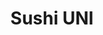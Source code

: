 ---
layout: place
title: Sushi UNI
permalink: /kansas/lenexa/sushi-uni.html
stateAbbr: KS
stateName: Kansas
cityName: Lenexa
seo:
  type: restaurant
  links: https://www.ordersushiuni.com/
place_id: ChIJWQVgBqmUwIcRhxXieX6gsyY
photos:
  - name: >-
      places/ChIJWQVgBqmUwIcRhxXieX6gsyY/photos/AeeoHcLGwhifzfWx1VRImihjkwiCk9Xj3jAJj76r766fks5YP3BtkKfQiQE9zphvdpIsX0HClX1kR62KLr8jvDXsX1JJzaPrRnytTz2wsmP_yxBzubMXXghqqehJAmiX_IEFkh9vKckkmiY7d_qXFohV0QIm5OPPUYhIJhFFwzZTPImXqQ7zvQJr0KhugR7VbQM4m77r1Uhci4FvSRiIK9rK8SgLCUvsJeQb2LjFMbfO9dG4EYhZJ0VOpY83PNbY19tgNhNBTtG93jfx3MS5nmG2MGmR1-bkvyvfFb5h8aTkZoOwJAxGBtIZ_Vo_h_AH2j3jZmKASTu9GtiMwS7mmCRtVM6u0ABKD4GKDFIzArnOR4OkAmnMEhDn2n50GA8Q0UNS-aMqIgRYjv6bREfpDkMlGfibMHYwFxAFC4ljPFUWONZoNQ
    widthPx: 4032
    heightPx: 3024
    authorAttributions:
      - displayName: Trang Nguyen
        uri: https://maps.google.com/maps/contrib/106824032200063962774
        photoUri: >-
          https://lh3.googleusercontent.com/a/ACg8ocKX1zI5-rAG6zoIRJYc9D7d-C7dFCEk_MwYjTIvM3q2ZZx5KXE=s100-p-k-no-mo
    flagContentUri: >-
      https://www.google.com/local/imagery/report/?cb_client=maps_api_places.places_api&image_key=!1e10!2sCIHM0ogKEICAgICJ3JmYOA&hl=en-US
    googleMapsUri: >-
      https://www.google.com/maps/place//data=!3m4!1e2!3m2!1sCIHM0ogKEICAgICJ3JmYOA!2e10!4m2!3m1!1s0x87c094a906600559:0x26b3a07e79e21587
  - name: >-
      places/ChIJWQVgBqmUwIcRhxXieX6gsyY/photos/AeeoHcIFjzEDbZQGnwc35sj7a4b8ZRl24-LzcmCeUUip_89LFYDDXQVa-BNy05YQYNJTmp1r3cZGnJdikFnsUkNWul2FYmD91f70LBErXZ89drNGXr3TFQ4vccxUOjhmjr9lF9at85jCOUvRCmRBf9FbpbFeHNyIUTRh95PCuVDj9HREVlSBsMHG4pNqDZsn3kbwB7V9FAH_1DQofL8aa3J1vls-20Dv-Picje5ehJLrU0PdQyLriyAdVpGApEzshintT5DW4PtZflsn0bZv892tngWhLdGclAXQJeP08geIUSS4dF4HvRt8kfavu45ZdqoGrYZ68gepzd_9AxiRAY1uUlBBr2F25WBqH9rsvWQ0h8m-SGHIQ2L_dACp9VgsZOY0zmoB0AFkmrvoPQZUb6BDKGX0J2VxLs80NA5sNAE57i-2eG_b
    widthPx: 4800
    heightPx: 3600
    authorAttributions:
      - displayName: Francisco Atucha
        uri: https://maps.google.com/maps/contrib/107837800614876447208
        photoUri: >-
          https://lh3.googleusercontent.com/a-/ALV-UjX5dtP0C7pGZ4xhkfXEvaUtyiharSGO5IzIv5G62YanOeBD2-LybQ=s100-p-k-no-mo
    flagContentUri: >-
      https://www.google.com/local/imagery/report/?cb_client=maps_api_places.places_api&image_key=!1e10!2sCIHM0ogKEICAgICXvtz-9gE&hl=en-US
    googleMapsUri: >-
      https://www.google.com/maps/place//data=!3m4!1e2!3m2!1sCIHM0ogKEICAgICXvtz-9gE!2e10!4m2!3m1!1s0x87c094a906600559:0x26b3a07e79e21587
  - name: >-
      places/ChIJWQVgBqmUwIcRhxXieX6gsyY/photos/AeeoHcJLDwRrm0ujbvUdMfQ3Y7WZacv7LT6IZoNuhXz9bcNcnbcSnMnJ34pkFjx0vEZjDkWbWqqu6fzRXx0mTfdzZUMSEQkqyFkl_AoE_IfuXBCmoeCpulPh_SlkEyVz8mzWpxhWP-ZWCIESiwBbHJ8RK9OfrjCXvahJEx2YM1sgh-13BpV78c9BWOXFLotcr1MbT9Zi_u1QngxUDPUvHSxIcuW9I1WhE_H-wlKj1LQNeCpE0nmpxsSJ-O5qZ4MM9_uhPs4wKIie-YPIfmW8Pp6GULLULH5zxl_k951NOeM2AD_qmKrAz1wPUiYqAV46aag3iYxIIEBfS9XYrmuwENvhHXDObLlDXMv1Qa0tHMQzfMx8suajc2bZ7r14tt5m79OJgkyFFvBe8beiPR7xC8rcqSlXrblJ0Ubu6QYFZD35P1pE3ePwmaqdkNbmGMrNwA
    widthPx: 4000
    heightPx: 3000
    authorAttributions:
      - displayName: Mike
        uri: https://maps.google.com/maps/contrib/115078772294091867997
        photoUri: >-
          https://lh3.googleusercontent.com/a-/ALV-UjVVxTjhTMHw1dT52VmyyHb1ubkENpwmzTBeBrGQQs7UwQnzIxfyMQ=s100-p-k-no-mo
    flagContentUri: >-
      https://www.google.com/local/imagery/report/?cb_client=maps_api_places.places_api&image_key=!1e10!2sCIABIhAIN0uG0Qr5b2fsiIYACTqD&hl=en-US
    googleMapsUri: >-
      https://www.google.com/maps/place//data=!3m4!1e2!3m2!1sCIABIhAIN0uG0Qr5b2fsiIYACTqD!2e10!4m2!3m1!1s0x87c094a906600559:0x26b3a07e79e21587
  - name: >-
      places/ChIJWQVgBqmUwIcRhxXieX6gsyY/photos/AeeoHcJl_OZy7V7_Sp3XDCRFlCqkxheOuULhlico3TYpqzDRZpU9bL9clS2YcSJ-Nc2i35U46GamonbUBdaKln62fs6bbVmzCagusg2fnFqOgMULJ3WhtknksYuU-MtH2A7gKZJ09S9yQaU-0ODr5eXMLhGIbfMGO89GlSeRQnyX_RTSndXLvHe5wp_i7ABeVRoLVgqK0CRYNn_V98_QYMuA9DfKLtusuLSG-2TZfsNHK71nU-0Wmh6jnzZ4A3BS_Bj7MK645jQwAKOZK7FwnI8XZANhyJNHOyWc_r_RkgyhvmNCId4anverHmeeLlESUpLvBqXgL9JkQuqmy1QE4HFlgiIwvREW2uIGwPMWwWsmbXNOzS-7QF0pR8QNIFFqsd3bz4JgXQs3wGHAuV9Fb-Tjs-qNp2kt8J2wdMZg41CSp5WxA3I5
    widthPx: 2992
    heightPx: 2992
    authorAttributions:
      - displayName: Gerald Wicklund
        uri: https://maps.google.com/maps/contrib/105121602947980927514
        photoUri: >-
          https://lh3.googleusercontent.com/a-/ALV-UjWRRGU0E5efuTG7y-LYfd5MXN5uu6STPvRpEsFwHTVZBFt5HIA=s100-p-k-no-mo
    flagContentUri: >-
      https://www.google.com/local/imagery/report/?cb_client=maps_api_places.places_api&image_key=!1e10!2sCIHM0ogKEICAgICz59KnpgE&hl=en-US
    googleMapsUri: >-
      https://www.google.com/maps/place//data=!3m4!1e2!3m2!1sCIHM0ogKEICAgICz59KnpgE!2e10!4m2!3m1!1s0x87c094a906600559:0x26b3a07e79e21587
  - name: >-
      places/ChIJWQVgBqmUwIcRhxXieX6gsyY/photos/AeeoHcKb8YOk5qg_M-lD5IrfcZA9BSb722S3kmZQnTdMiHadCnFUZDbNmz9f7wqsyyLG22GeOFYYKKqE5O58Zg9hHeo4cynjRHBAgjN0JhXieeX0r43QeD2qHQnMwXKrSPdf_7bd-Cky_W7NievGvp7PeZ36EItKPx-MLMRJi6R6GWU-6ANZhe-ztoTuxdtUHo90Ooa4_wSj1OHkoo1gWbQdodg3hFsULQG5m4mhaQ_GSK_Yja0QVuMF8BC5gsjt5O1WOPzJWQOIwK0y7ZesJ6dAL5OmBo9wW0EFT1QLZqb6jhpD8VtyMJPyZZJA8cq_-YQo7IpEf96jEXDuFLB7O2kh_jyCx08h2tsGTDKDrk2keLlmKlgY1SH1FtjFM-K753wQdqjFtyx_fjRquikroWZmFvIOSiT9ErIBSXaqiy-nxiN5dg
    widthPx: 4032
    heightPx: 3024
    authorAttributions:
      - displayName: Ann Dickey
        uri: https://maps.google.com/maps/contrib/100133573084447012261
        photoUri: >-
          https://lh3.googleusercontent.com/a/ACg8ocI_JAN576pMpRc5gWEj6gNjVrlRwSBidmNYNSyJ4npDjO1HgQ=s100-p-k-no-mo
    flagContentUri: >-
      https://www.google.com/local/imagery/report/?cb_client=maps_api_places.places_api&image_key=!1e10!2sCIHM0ogKEICAgICrjsakVg&hl=en-US
    googleMapsUri: >-
      https://www.google.com/maps/place//data=!3m4!1e2!3m2!1sCIHM0ogKEICAgICrjsakVg!2e10!4m2!3m1!1s0x87c094a906600559:0x26b3a07e79e21587
  - name: >-
      places/ChIJWQVgBqmUwIcRhxXieX6gsyY/photos/AeeoHcKWRj5xFSdXWexsGLijbMdNnMmVnmX2bw0BuCHXB3tTgCHZ5CYH4SulRWgqBLB6tbQXxuWUiQsLRts_7yeTfa_SO_KgsKT3Q-Q1OiO-8dwzflsjVIGcsnYNNZqLzGbGq-Tir1cnAuqWyNE0CsAPopM1nDmgscsa4cvQzSYdK1EkUJB4hYmGQ_7Q53RFJLWAMxK_8t68uAFgyocpjKYcMFbUyecI5ysT_EZMBLbLPM-30zCSlN34weVNyh9RLp1P99GMP_PNjW1XHmRvzl9QmKC4sEmtlaztVSTSwKzzYCnnMF4f7j-rte2bZ8khk9WwZC-WxwB89WKOCQ1_kJx5RB3CD2UW4cg9wiZRRzShC_d1lfNMeQs0NsfA6cIA3jtx3I95HFeSpwUNVlsSw-1gp6qmEIsbFIxeFNdycyvKpUdp1A
    widthPx: 4032
    heightPx: 3024
    authorAttributions:
      - displayName: Ann Dickey
        uri: https://maps.google.com/maps/contrib/100133573084447012261
        photoUri: >-
          https://lh3.googleusercontent.com/a/ACg8ocI_JAN576pMpRc5gWEj6gNjVrlRwSBidmNYNSyJ4npDjO1HgQ=s100-p-k-no-mo
    flagContentUri: >-
      https://www.google.com/local/imagery/report/?cb_client=maps_api_places.places_api&image_key=!1e10!2sCIHM0ogKEICAgICrjsaGfw&hl=en-US
    googleMapsUri: >-
      https://www.google.com/maps/place//data=!3m4!1e2!3m2!1sCIHM0ogKEICAgICrjsaGfw!2e10!4m2!3m1!1s0x87c094a906600559:0x26b3a07e79e21587
  - name: >-
      places/ChIJWQVgBqmUwIcRhxXieX6gsyY/photos/AeeoHcIRLY0k2z6-SEMpR99UcfuDQEkF6Ct3N9_ZFkjEnx2rjygTY43zWhvtnjfZ5OB0nTUiny79VWSNxM-Z_isladNrwCK2b5N6USL069-YVYXViYqf_xGCmw7jnPFdD6opX7mcIMkgtjqhLYF14p9-YerxFxmXWMyWuder2wiIbIsq2_VXr9wuQgYghOmv9QlQuFNh-33oPIHbQ4ECYb8ZTubW4LjCXqBrJbBuGMIOhK8nFKVmLdaj-bUAwT53yV_XzRTkrEwieB1-VdMq2aRLOTzXwh3eG1GHX2Pjbws8lvdJB5qtCG3IKWLFrrFJGaiobs1JOD0dr9Jc6LS7GJENAMKlj5ZPKi3cKp7eVUgP_zMRztyJzWTSGIuKrYSmtXYc1sM1pT-8ODPgopW9UuwYp4RMwlKEIoIJuBvtZGkFxyQw2A
    widthPx: 4000
    heightPx: 3000
    authorAttributions:
      - displayName: Mike
        uri: https://maps.google.com/maps/contrib/115078772294091867997
        photoUri: >-
          https://lh3.googleusercontent.com/a-/ALV-UjVVxTjhTMHw1dT52VmyyHb1ubkENpwmzTBeBrGQQs7UwQnzIxfyMQ=s100-p-k-no-mo
    flagContentUri: >-
      https://www.google.com/local/imagery/report/?cb_client=maps_api_places.places_api&image_key=!1e10!2sCIHM0ogKEICAgIDZjP7xYA&hl=en-US
    googleMapsUri: >-
      https://www.google.com/maps/place//data=!3m4!1e2!3m2!1sCIHM0ogKEICAgIDZjP7xYA!2e10!4m2!3m1!1s0x87c094a906600559:0x26b3a07e79e21587
  - name: >-
      places/ChIJWQVgBqmUwIcRhxXieX6gsyY/photos/AeeoHcLg8JDli4_Of71LSVFkMl0PkdGfbSSQwp-dQZ9baUnE2rhVgjBhxXgCOl_13V3YIYIRJ4MeSXCnB4bvBT6yvX7F1E_z3F9B7LkV1yVhqUM8fLtQ0YBxaw-j3FmOO2GTVqmb1sLn8tjmm9HgAqqW9t7ljM7t17U6gbM9Q6kdU_agGifmCqhqsPrWWjcm7Rq262Mw21RZbT6b0XNJZoQabHC05rwexs3vOCcqgSTmRqrHvXHA1nXndeZzE0ZoPgTLfcmmq0WdJY5YmeSdkyZRH6WaR3Lr5K3s4cljy1SCrFASIE9V249vpFBP5SDJKs11-PmkZAjxO07w61Gl_e1YbnBZrrgnu3rJeEpePGDBxMZoWzeAsa5a8PcI5-loCD0UgQo8D9aso6rQYKniBbGFMRqour_H1DlJYHSTf9-fajHlzvfb
    widthPx: 4032
    heightPx: 3022
    authorAttributions:
      - displayName: Yuna
        uri: https://maps.google.com/maps/contrib/113777692364108080469
        photoUri: >-
          https://lh3.googleusercontent.com/a/ACg8ocLfqHerDwiKt5JKfZ4FFHjMeP9jmJPjad_eZdN-UnpZk739wQ=s100-p-k-no-mo
    flagContentUri: >-
      https://www.google.com/local/imagery/report/?cb_client=maps_api_places.places_api&image_key=!1e10!2sCIHM0ogKEICAgICE6bzk8wE&hl=en-US
    googleMapsUri: >-
      https://www.google.com/maps/place//data=!3m4!1e2!3m2!1sCIHM0ogKEICAgICE6bzk8wE!2e10!4m2!3m1!1s0x87c094a906600559:0x26b3a07e79e21587
  - name: >-
      places/ChIJWQVgBqmUwIcRhxXieX6gsyY/photos/AeeoHcLtoFlhHjosRK7RPz4GaQiGwSUZeLcduQT079y5_p0wUK0O5FAJ8SkLUilEgzmeYcG-uHfS1izZaGc9R1Dd2NH8WVQrpLIsKEdFIlEH4jmTgA_hfW5uiwP1w39ilskg1ZjoTc2bdFqp6R6SZ-UPfJxlWN9bkoSeUHTcAIJTjiac1iZHdrLegy3Wn6wVR9mvBncHf0mAW8czHmahIfFjQUp9jWHdYgwhemFs7G9a9QIHL-ib3k6yTL_jkiVNL17n3p7LL5XiC70iA31536l5_KiiAU6-3eo5-kk2sOhTdWmCWjmz42aHzP--GBkGebMm2V6GiRue4sAI1GVw0PDkjY5Sf8NCldH7ufhkl_e9xzTuXGjd9wb_NDt0QV7Wc7K2_T_Rlgfe7MBErCubkFtbcyjEX1xXZmWBvDEFt_G6rPkaGQ
    widthPx: 1171
    heightPx: 813
    authorAttributions:
      - displayName: Betty Zhen
        uri: https://maps.google.com/maps/contrib/103522233907861032968
        photoUri: >-
          https://lh3.googleusercontent.com/a/ACg8ocK2UviX5DrxviRapd1paG5Dx8HOUVhB7_ka6PsMIKt7b3pxAQ=s100-p-k-no-mo
    flagContentUri: >-
      https://www.google.com/local/imagery/report/?cb_client=maps_api_places.places_api&image_key=!1e10!2sCIHM0ogKEICAgIDbpqjECg&hl=en-US
    googleMapsUri: >-
      https://www.google.com/maps/place//data=!3m4!1e2!3m2!1sCIHM0ogKEICAgIDbpqjECg!2e10!4m2!3m1!1s0x87c094a906600559:0x26b3a07e79e21587
  - name: >-
      places/ChIJWQVgBqmUwIcRhxXieX6gsyY/photos/AeeoHcKXLTi7xHKS5uh_iWbJJ-2-mea0qUJYC9OfPbWNNd6R6d-83HvocrmyaS2E4muvjqNBELHPE7oMOw1_WB_f2EBK4ArUxS_5tEdW0n77zr6dFZsHgcEOACPPz1cXK6q8i0bs4PGfdfCrBsOQJutMTK2VWjhv6913DKRazbmKcWPRFFzIb27rMD8Wn9Va3V07mjH8jfaiP68BLh-t9gdrapTdQr6OwCMsE3GYOF2-4bdI-K_oVGuigh9wvX6Nh8SN2_cuYtvSGKLDX5x3vAGAcq6oy_9RGXoYa_c1q-LA4GmArJN1nV6EvQNqxbi-gK7nEFCfRmTvSuOU2nUXOkCTziUDKYTL88pW6QrPqad3oeAsIILwcgC9iS_vnodxWUnn_rYpOTbGRIurIwKApg-74JuqcoV4cKijnO5c32CYOCf2Gw
    widthPx: 4032
    heightPx: 3024
    authorAttributions:
      - displayName: Vishnu Moole
        uri: https://maps.google.com/maps/contrib/115846078580403491575
        photoUri: >-
          https://lh3.googleusercontent.com/a/ACg8ocKcKMxKOsUnsqdfhp5wKCwtDnw5TesZxU_ANqFIyduQ1UIKWw=s100-p-k-no-mo
    flagContentUri: >-
      https://www.google.com/local/imagery/report/?cb_client=maps_api_places.places_api&image_key=!1e10!2sCIHM0ogKEICAgIDJ8djcWQ&hl=en-US
    googleMapsUri: >-
      https://www.google.com/maps/place//data=!3m4!1e2!3m2!1sCIHM0ogKEICAgIDJ8djcWQ!2e10!4m2!3m1!1s0x87c094a906600559:0x26b3a07e79e21587
address: 12841 W 87th St Pkwy, Lenexa, KS 66215, USA
street: 12841 W 87th St Pkwy
city: Lenexa
state: KS
zip: '66215'
country: USA
neighborhood: Rosehill Pointe
latitude: '38.970358'
longitude: '-94.735163'
accessibility_options:
  wheelchairAccessibleParking: true
  wheelchairAccessibleEntrance: true
  wheelchairAccessibleRestroom: true
  wheelchairAccessibleSeating: true
business_status: OPERATIONAL
name: Sushi UNI
google_maps_links:
  directionsUri: >-
    https://www.google.com/maps/dir//''/data=!4m7!4m6!1m1!4e2!1m2!1m1!1s0x87c094a906600559:0x26b3a07e79e21587!3e0
  placeUri: https://maps.google.com/?cid=2788749059343652231
  writeAReviewUri: >-
    https://www.google.com/maps/place//data=!4m3!3m2!1s0x87c094a906600559:0x26b3a07e79e21587!12e1
  reviewsUri: >-
    https://www.google.com/maps/place//data=!4m4!3m3!1s0x87c094a906600559:0x26b3a07e79e21587!9m1!1b1
  photosUri: >-
    https://www.google.com/maps/place//data=!4m3!3m2!1s0x87c094a906600559:0x26b3a07e79e21587!10e5
primary_type: Sushi Restaurant
opening_hours:
  regular: null
  current: null
secondary_opening_hours:
  regular:
    weekdayDescriptions: null
    type: null
  current:
    weekdayDescriptions: null
    type: null
phone: (913) 322-8667
price_level: PRICE_LEVEL_MODERATE
price_range: $10 &ndash; $20
rating: '4.7'
rating_count: 0
website: https://www.ordersushiuni.com/
description: >-
  Discover Sushi UNI in Lenexa, Kansas$$$Sushi UNI in Lenexa, KS, stands out as
  a welcoming spot for enjoying fresh sushi and hibachi-style favorites in a
  relaxed setting. This compact eatery offers a variety of traditional rolls,
  sashimi, and hot entrees, complemented by a selection of beer, wine, and
  cocktails that enhance the dining experience. With its accessible features
  like wheelchair-friendly parking and entrances, it's an inclusive choice for
  anyone seeking top sushi options in the area. The cozy strip-mall location
  adds to its charm, making it a go-to destination for those exploring
  Japanese-inspired cuisine nearby. Whether you're in the mood for a quick lunch
  or a casual dinner, Sushi UNI delivers quality flavors that make it a standout
  among local sushi spots.
generative_summary: >-
  Discover Sushi UNI in Lenexa, Kansas$$$Sushi UNI in Lenexa, KS, stands out as
  a welcoming spot for enjoying fresh sushi and hibachi-style favorites in a
  relaxed setting. This compact eatery offers a variety of traditional rolls,
  sashimi, and hot entrees, complemented by a selection of beer, wine, and
  cocktails that enhance the dining experience. With its accessible features
  like wheelchair-friendly parking and entrances, it's an inclusive choice for
  anyone seeking top sushi options in the area. The cozy strip-mall location
  adds to its charm, making it a go-to destination for those exploring
  Japanese-inspired cuisine nearby. Whether you're in the mood for a quick lunch
  or a casual dinner, Sushi UNI delivers quality flavors that make it a standout
  among local sushi spots.
generative_disclosure: Summarized by AI using the Grok-3-Mini model.
reviews:
  - name: >-
      places/ChIJWQVgBqmUwIcRhxXieX6gsyY/reviews/ChZDSUhNMG9nS0VJQ0FnTURJN1BLdk1BEAE
    relativePublishTimeDescription: in the last week
    rating: 5
    text:
      text: >-
        Sushi UNI – Your Friendly Neighborhood Sushi Shop!


        The BEST sushi in the KC metro, hands down. Located in Lenexa, KS, Sushi
        UNI is a true hidden gem. Whether I’ve come for lunch or dinner, the
        experience has always been outstanding. The sushi is consistently fresh,
        beautifully prepared, and absolutely delicious. The staff are incredibly
        friendly and make you feel right at home. I’ve introduced several
        friends to this spot, and now they’re hooked too. If you’re anywhere
        near Lenexa and craving sushi, this place is a must.
      languageCode: en
    originalText:
      text: >-
        Sushi UNI – Your Friendly Neighborhood Sushi Shop!


        The BEST sushi in the KC metro, hands down. Located in Lenexa, KS, Sushi
        UNI is a true hidden gem. Whether I’ve come for lunch or dinner, the
        experience has always been outstanding. The sushi is consistently fresh,
        beautifully prepared, and absolutely delicious. The staff are incredibly
        friendly and make you feel right at home. I’ve introduced several
        friends to this spot, and now they’re hooked too. If you’re anywhere
        near Lenexa and craving sushi, this place is a must.
      languageCode: en
    authorAttribution:
      displayName: Philippe Paul
      uri: https://www.google.com/maps/contrib/112099706436818221172/reviews
      photoUri: >-
        https://lh3.googleusercontent.com/a-/ALV-UjWDjhqtTxfoYd_WyOeWK1pdiwfzgMBSvGK_dO_9aoSYwHoquU3LNQ=s128-c0x00000000-cc-rp-mo-ba4
    publishTime: '2025-04-08T00:56:29.447086Z'
    flagContentUri: >-
      https://www.google.com/local/review/rap/report?postId=ChZDSUhNMG9nS0VJQ0FnTURJN1BLdk1BEAE&d=17924085&t=1
    googleMapsUri: >-
      https://www.google.com/maps/reviews/data=!4m6!14m5!1m4!2m3!1sChZDSUhNMG9nS0VJQ0FnTURJN1BLdk1BEAE!2m1!1s0x87c094a906600559:0x26b3a07e79e21587
  - name: >-
      places/ChIJWQVgBqmUwIcRhxXieX6gsyY/reviews/ChdDSUhNMG9nS0VJQ0FnTURBLU5UUTlBRRAB
    relativePublishTimeDescription: 2 months ago
    rating: 5
    text:
      text: >-
        best sushi place in kansas city area. very good price, and thick
        sashimi. overall price is worth so much. the only thing is long waiting.
        i wish they can have a bigger place or have another store.
      languageCode: en
    originalText:
      text: >-
        best sushi place in kansas city area. very good price, and thick
        sashimi. overall price is worth so much. the only thing is long waiting.
        i wish they can have a bigger place or have another store.
      languageCode: en
    authorAttribution:
      displayName: Bingcan Tang
      uri: https://www.google.com/maps/contrib/114652236210509530068/reviews
      photoUri: >-
        https://lh3.googleusercontent.com/a/ACg8ocI1pZs_SRWcbFHrpg4SybsGSkm0DLdc_1Q9b6Syreqvj5dUyQ=s128-c0x00000000-cc-rp-mo-ba3
    publishTime: '2025-02-06T22:25:52.128915Z'
    flagContentUri: >-
      https://www.google.com/local/review/rap/report?postId=ChdDSUhNMG9nS0VJQ0FnTURBLU5UUTlBRRAB&d=17924085&t=1
    googleMapsUri: >-
      https://www.google.com/maps/reviews/data=!4m6!14m5!1m4!2m3!1sChdDSUhNMG9nS0VJQ0FnTURBLU5UUTlBRRAB!2m1!1s0x87c094a906600559:0x26b3a07e79e21587
  - name: >-
      places/ChIJWQVgBqmUwIcRhxXieX6gsyY/reviews/ChdDSUhNMG9nS0VJQ0FnSUNQOG9idjVBRRAB
    relativePublishTimeDescription: 4 months ago
    rating: 5
    text:
      text: >-
        I live right by this place and had seen it be recommended by a lot of
        people. I finally gave it a try and omg!!! It’s so good!! Definitely
        will go here from now on when I’m craving good sushi.


        I got the Jayhawk roll 10000/10

        Crab Rangoons are fantastic as well


        Thank you guys!
      languageCode: en
    originalText:
      text: >-
        I live right by this place and had seen it be recommended by a lot of
        people. I finally gave it a try and omg!!! It’s so good!! Definitely
        will go here from now on when I’m craving good sushi.


        I got the Jayhawk roll 10000/10

        Crab Rangoons are fantastic as well


        Thank you guys!
      languageCode: en
    authorAttribution:
      displayName: Stephany Arvizures
      uri: https://www.google.com/maps/contrib/115333616258905635703/reviews
      photoUri: >-
        https://lh3.googleusercontent.com/a-/ALV-UjXVTJLvdb-_mrXnhmfit5IxV0MM-zRM2RZHAKZE5uoGk0LabJmb=s128-c0x00000000-cc-rp-mo
    publishTime: '2024-11-23T01:58:43.365152Z'
    flagContentUri: >-
      https://www.google.com/local/review/rap/report?postId=ChdDSUhNMG9nS0VJQ0FnSUNQOG9idjVBRRAB&d=17924085&t=1
    googleMapsUri: >-
      https://www.google.com/maps/reviews/data=!4m6!14m5!1m4!2m3!1sChdDSUhNMG9nS0VJQ0FnSUNQOG9idjVBRRAB!2m1!1s0x87c094a906600559:0x26b3a07e79e21587
  - name: >-
      places/ChIJWQVgBqmUwIcRhxXieX6gsyY/reviews/ChdDSUhNMG9nS0VJQ0FnSUMzMEliQzlnRRAB
    relativePublishTimeDescription: 5 months ago
    rating: 5
    text:
      text: >-
        The portions are generous and very good quality sushi. Fast and friendly
        service. Worth the wait!
      languageCode: en
    originalText:
      text: >-
        The portions are generous and very good quality sushi. Fast and friendly
        service. Worth the wait!
      languageCode: en
    authorAttribution:
      displayName: Karen H (Bayadere37)
      uri: https://www.google.com/maps/contrib/109395071940307912573/reviews
      photoUri: >-
        https://lh3.googleusercontent.com/a-/ALV-UjVPha5_G3u0FwOE1dD9oqMMdErTZ1AvALseie52byl5JxihWpY=s128-c0x00000000-cc-rp-mo-ba3
    publishTime: '2024-11-02T01:22:50.452160Z'
    flagContentUri: >-
      https://www.google.com/local/review/rap/report?postId=ChdDSUhNMG9nS0VJQ0FnSUMzMEliQzlnRRAB&d=17924085&t=1
    googleMapsUri: >-
      https://www.google.com/maps/reviews/data=!4m6!14m5!1m4!2m3!1sChdDSUhNMG9nS0VJQ0FnSUMzMEliQzlnRRAB!2m1!1s0x87c094a906600559:0x26b3a07e79e21587
  - name: >-
      places/ChIJWQVgBqmUwIcRhxXieX6gsyY/reviews/ChdDSUhNMG9nS0VJQ0FnSUNYM3RpSy1nRRAB
    relativePublishTimeDescription: 5 months ago
    rating: 5
    text:
      text: >-
        Visiting Missouri and the area of Lenexa for the first time for a real
        estate conference, I thought of having some barbecue ribs. Still, I
        craved sushi without asking, just Googleing what was close to the hotel.
        Uni Sushi came across. I read some of the reviews and said, why not give
        it a try, the moment I walked in, I was very well impressed. The place
        is super cozy. It looks adorable and very welcoming. I sat at the bar
        since I was by myself, and the personnel at the bar was just excellent.
        Raul, one of the sushi chefs, can recommend based on your preferences
        and is super friendly.  The most crucial part is that I had great
        quality sushi. I had my lovely pieces of Uni, ikura, and Toro,  and a
        very well-recommended role from one of them. If you’re in the area, if
        you ever come to Kansas City and want to drive to Lenexa, you better
        stop at Uni Sushi. This is amazing. Forget about BBQ ribs
      languageCode: en
    originalText:
      text: >-
        Visiting Missouri and the area of Lenexa for the first time for a real
        estate conference, I thought of having some barbecue ribs. Still, I
        craved sushi without asking, just Googleing what was close to the hotel.
        Uni Sushi came across. I read some of the reviews and said, why not give
        it a try, the moment I walked in, I was very well impressed. The place
        is super cozy. It looks adorable and very welcoming. I sat at the bar
        since I was by myself, and the personnel at the bar was just excellent.
        Raul, one of the sushi chefs, can recommend based on your preferences
        and is super friendly.  The most crucial part is that I had great
        quality sushi. I had my lovely pieces of Uni, ikura, and Toro,  and a
        very well-recommended role from one of them. If you’re in the area, if
        you ever come to Kansas City and want to drive to Lenexa, you better
        stop at Uni Sushi. This is amazing. Forget about BBQ ribs
      languageCode: en
    authorAttribution:
      displayName: CC Limardo
      uri: https://www.google.com/maps/contrib/107016456284971759002/reviews
      photoUri: >-
        https://lh3.googleusercontent.com/a-/ALV-UjVadavo9hk912wsYaLIE63qN8QsqezTT3mdDoQoIYFJhvxaRKFf=s128-c0x00000000-cc-rp-mo-ba4
    publishTime: '2024-10-17T00:38:13.138234Z'
    flagContentUri: >-
      https://www.google.com/local/review/rap/report?postId=ChdDSUhNMG9nS0VJQ0FnSUNYM3RpSy1nRRAB&d=17924085&t=1
    googleMapsUri: >-
      https://www.google.com/maps/reviews/data=!4m6!14m5!1m4!2m3!1sChdDSUhNMG9nS0VJQ0FnSUNYM3RpSy1nRRAB!2m1!1s0x87c094a906600559:0x26b3a07e79e21587
review_summary: >-
  What Customers Are Saying$$$Visitors to this popular sushi restaurant often
  rave about the fresh, high-quality rolls and generous portions that make every
  meal feel worthwhile. Many highlight the great value for the price, with tasty
  options like crab rangoon and specialty rolls standing out as crowd-pleasers
  for a satisfying lunch or dinner. Folks appreciate the friendly staff and
  efficient service, which add a welcoming vibe to the overall experience, even
  if waits can occasionally run a bit long during peak times. Overall, it's
  praised as one of the best spots in the Kansas City area for authentic flavors
  that keep people coming back for more. If you're hunting for reliable sushi
  places nearby, this spot earns high marks for its honest appeal and consistent
  taste that leaves diners feeling glad they stopped by.
review_disclosure: Summarized by AI using the Grok-3-Mini model.
parking_options:
  freeParkingLot: true
  freeStreetParking: true
  paidStreetParking: false
  valetParking: false
payment_options:
  acceptsCreditCards: true
  acceptsDebitCards: true
  acceptsCashOnly: false
  acceptsNfc: true
allow_dogs: null
curbside_pickup: true
delivery: false
dine_in: true
good_for_children: true
good_for_groups: true
good_for_sports: false
live_music: false
menu_for_children: false
outdoor_seating: true
reservable: true
restroom: true
serves_beer: true
serves_breakfast: false
serves_brunch: false
serves_cocktails: true
serves_coffee: false
serves_dinner: true
serves_dessert: true
serves_lunch: true
serves_vegetarian_food: true
serves_wine: true
takeout: true
update_category: pro
places_description: >-
  Compact, busy strip-mall venue for traditional Japanese sushi, sashimi, salads
  & hot entrees.

---